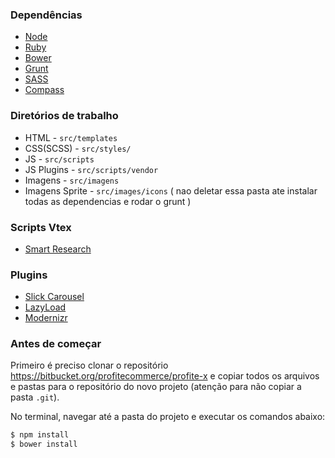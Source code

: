 ### Dependências
- [Node]()
- [Ruby]()
- [Bower]()
- [Grunt]()
- [SASS]()
- [Compass]()

### Diretórios de trabalho
- HTML - `src/templates`
- CSS(SCSS) - `src/styles/`
- JS - `src/scripts`
- JS Plugins - `src/scripts/vendor`
- Imagens - `src/imagens`
- Imagens Sprite - `src/images/icons` ( nao deletar essa pasta ate instalar todas as dependencias e rodar o grunt )

### Scripts Vtex
- [Smart Research](https://github.com/caljp13/VTEX-Smart-Research)

### Plugins
- [Slick Carousel](https://github.com/kenwheeler/slick)
- [LazyLoad](http://www.appelsiini.net/projects/lazyload)
- [Modernizr](https://modernizr.com/)

### Antes de começar
Primeiro é preciso clonar o repositório https://bitbucket.org/profitecommerce/profite-x e copiar todos os arquivos e pastas para o repositório do novo projeto (atenção para não copiar a pasta `.git`).

No terminal, navegar até a pasta do projeto e executar os comandos abaixo:

```sh
$ npm install
$ bower install
```
